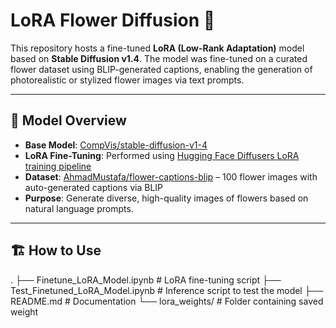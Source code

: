 # LoRA Flower Diffusion 🌸

This repository hosts a fine-tuned **LoRA (Low-Rank Adaptation)** model based on **Stable Diffusion v1.4**. The model was fine-tuned on a curated flower dataset using BLIP-generated captions, enabling the generation of photorealistic or stylized flower images via text prompts.

---

## 🧠 Model Overview

- **Base Model**: [CompVis/stable-diffusion-v1-4](https://huggingface.co/CompVis/stable-diffusion-v1-4)
- **LoRA Fine-Tuning**: Performed using [Hugging Face Diffusers LoRA training pipeline](https://huggingface.co/docs/diffusers/training/lora)
- **Dataset**: [AhmadMustafa/flower-captions-blip](https://huggingface.co/datasets/AhmadMustafa/flower-captions-blip) – 100 flower images with auto-generated captions via BLIP
- **Purpose**: Generate diverse, high-quality images of flowers based on natural language prompts.

---

## 🏗️ How to Use

.
├── Finetune_LoRA_Model.ipynb                # LoRA fine-tuning script
├── Test_Finetuned_LoRA_Model.ipynb          # Inference script to test the model
├── README.md                                # Documentation
└── lora_weights/                            # Folder containing saved weight
